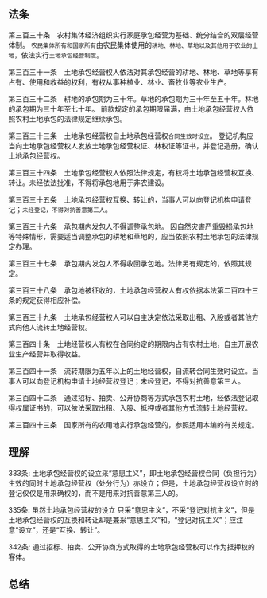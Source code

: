 ## 法条
第三百三十条　农村集体经济组织实行家庭承包经营为基础、统分结合的双层经营体制。
`农民集体所有和国家所有`由农民集体使用的`耕地、林地、草地以及其他用于农业的土地`，依法实行`土地承包经营制度`。

第三百三十一条　土地承包经营权人依法对其承包经营的耕地、林地、草地等享有占有、使用和收益的权利，有权从事种植业、林业、畜牧业等农业生产。

第三百三十二条　耕地的承包期为三十年。草地的承包期为三十年至五十年。林地的承包期为三十年至七十年。
前款规定的承包期限届满，由土地承包经营权人依照农村土地承包的法律规定继续承包。

第三百三十三条　土地承包经营权自土地承包经营权`合同生效时设立`。
登记机构应当向土地承包经营权人发放土地承包经营权证、林权证等证书，并登记造册，确认土地承包经营权。

第三百三十四条　土地承包经营权人依照法律规定，有权将土地承包经营权互换、转让。未经依法批准，不得将承包地用于非农建设。

第三百三十五条　土地承包经营权互换、转让的，当事人可以向登记机构申请登记；`未经登记，不得对抗善意第三人`。

第三百三十六条　承包期内发包人不得调整承包地。
因自然灾害严重毁损承包地等特殊情形，需要适当调整承包的耕地和草地的，应当依照农村土地承包的法律规定办理。

第三百三十七条　承包期内发包人不得收回承包地。法律另有规定的，依照其规定。

第三百三十八条　承包地被征收的，土地承包经营权人有权依据本法第二百四十三条的规定获得相应补偿。

第三百三十九条　土地承包经营权人可以自主决定依法采取出租、入股或者其他方式向他人流转土地经营权。

第三百四十条　土地经营权人有权在合同约定的期限内占有农村土地，自主开展农业生产经营并取得收益。

第三百四十一条　流转期限为五年以上的土地经营权，自流转合同生效时设立。当事人可以向登记机构申请土地经营权登记；未经登记，不得对抗善意第三人。

第三百四十二条　通过招标、拍卖、公开协商等方式承包农村土地，经依法登记取得权属证书的，可以依法采取出租、入股、抵押或者其他方式流转土地经营权。

第三百四十三条　国家所有的农用地实行承包经营的，参照适用本编的有关规定。


## 理解
333条:
土地承包经营权的设立采“意思主义”，即土地承包经营权合同（负担行为）生效的同时土地承包经营权（处分行为）亦设立；但是，土地承包经营权设立时的登记仅仅是用来确权的，而不是用来对抗善意第三人的。

335条:
虽然土地承包经营权的设立
只采“意思主义”，不采“登记对抗主义”，但是土地承包经营权的互换和转让却是兼采“意思主义”和。“登记对抗主义”；应注意“设立”，还是“互换、转让”。

342条:
通过招标、拍卖、公开协商方式取得的土地承包经营权可以作为抵押权的客体。



## 总结